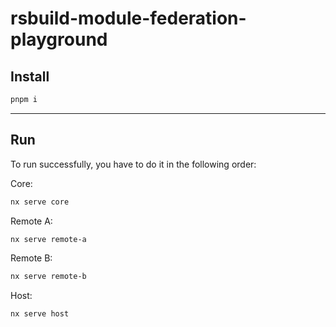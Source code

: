 # rsbuild-module-federation-playground

## Install

```bash
pnpm i
```

-----

## Run

To run successfully, you have to do it in the following order:

Core:
```bash
nx serve core
```

Remote A:
```bash
nx serve remote-a
```

Remote B:
```bash
nx serve remote-b
```

Host:
```bash
nx serve host
```
